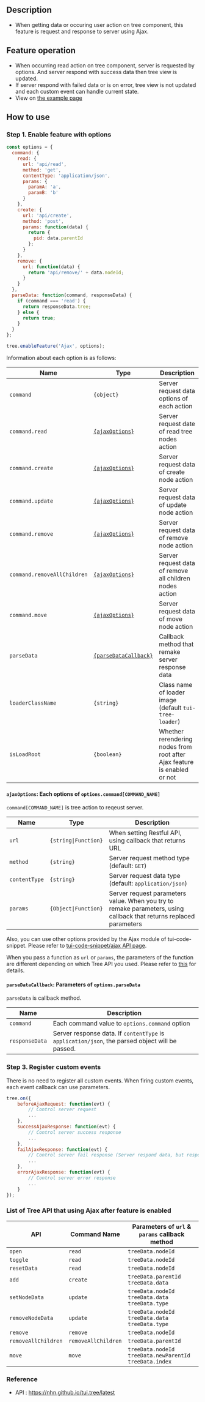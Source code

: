 ## Description
- When getting data or occuring user action on tree component, this feature is request and response to server using Ajax.

## Feature operation
- When occurring read action on tree component, server is requested by options. And server respond with success data then tree view is updated.
- If server respond with failed data or is on error, tree view is not updated and each custom event can handle current state.
- View on [the example page](https://nhn.github.io/tui.tree/latest/tutorial-example08-ajax)

## How to use

### Step 1. Enable feature with options

```js
const options = {
  command: {
    read: {
      url: 'api/read',
      method: 'get',
      contentType: 'application/json',
      params: {
        paramA: 'a',
        paramB: 'b'
      }
    },
    create: {
      url: 'api/create',
      method: 'post',
      params: function(data) {
        return {
          pid: data.parentId
        };
      }
    },
    remove: {
      url: function(data) {
        return 'api/remove/' + data.nodeId;
      }
    }
  },
  parseData: function(command, responseData) {
    if (command === 'read') {
      return responseData.tree;
    } else {
      return true;
    }
  }
};

tree.enableFeature('Ajax', options);
```

Information about each option is as follows:

|Name|Type|Description|
|---|---|---|
|`command`|`{object}`|Server request data options of each action|
|`command.read`|[`{ajaxOptions}`](#ajaxOptions-each-options-of-optionscommandcommand_name)|Server request date of read tree nodes action|
|`command.create`|[`{ajaxOptions}`](#ajaxOptions-each-options-of-optionscommandcommand_name)|Server request data of create node action|
|`command.update`|[`{ajaxOptions}`](#ajaxOptions-each-options-of-optionscommandcommand_name)|Server request data of update node action|
|`command.remove`|[`{ajaxOptions}`](#ajaxOptions-each-options-of-optionscommandcommand_name)|Server request data of remove node action|
|`command.removeAllChildren`|[`{ajaxOptions}`](#ajaxOptions-each-options-of-optionscommandcommand_name)|Server request data of remove all children nodes action|
|`command.move`|[`{ajaxOptions}`](#ajaxOptions-each-options-of-optionscommandcommand_name)|Server request data of move node action|
|`parseData`|[`{parseDataCallback}`](#parseDataCallback-parameters-of-optionsparseData)|Callback method that remake server response data|
|`loaderClassName`|`{string}`|Class name of loader image (default `tui-tree-loader`)|
|`isLoadRoot`|`{boolean}`| Whether rerendering nodes from root after Ajax feature is enabled or not|

#### `ajaxOptions`: Each options of `options.command[COMMAND_NAME]`
`command[COMMAND_NAME]` is tree action to reqeust server.

|Name|Type|Description|
|---|---|---|
|`url`| `{string\|Function}` |When setting Restful API, using callback that returns URL|
|`method`|`{string}`|Server request method type (default: `GET`)|
|`contentType`|`{string}`|Server request data type (default: `application/json`)|
|`params`|`{Object\|Function}`|Server request parameters value. When you try to remake parameters, using callback that returns replaced parameters|

Also, you can use other options provided by the Ajax module of tui-code-snippet. Please refer to [tui-code-snippet/ajax API page](https://nhn.github.io/tui.code-snippet/2.3.0/ajax).

When you pass a function as `url` or `params`, the parameters of the function are different depending on which Tree API you used. Please refer to [this](#list-of-tree-api-that-using-ajax-after-feature-is-enabled) for details.

#### `parseDataCallback`: Parameters of `options.parseData`
`parseData` is callback method.

|Name|Description|
|---|---|
|`command`|Each command value to `options.command` option|
|`responseData`|Server response data. If `contentType` is `application/json`, the parsed object will be passed.|

### Step 3. Register custom events
There is no need to register all custom events. When firing custom events, each event callback can use parameters.

```js
tree.on({
    beforeAjaxRequest: function(evt) {
        // Control server request
        ...
    },
    successAjaxResponse: function(evt) {
        // Control server success response
        ...
    },
    failAjaxResponse: function(evt) {
        // Control server fail response (Server respond data, but response data is invalid)
        ...
    },
    errorAjaxResponse: function(evt) {
        // Control server error response
        ...
    }
});
```

### List of Tree API that using Ajax after feature is enabled
|API|Command Name|Parameters of `url` & `params` callback method|
|---|---|---|
|`open`|`read`|`treeData.nodeId`|
|`toggle`|`read`|`treeData.nodeId`|
|`resetData`|`read`|`treeData.nodeId`|
|`add`|`create`|`treeData.parentId`<br>`treeData.data`|
|`setNodeData`|`update`|`treeData.nodeId`<br>`treeData.data`<br>`treeData.type`|
|`removeNodeData`|`update`|`treeData.nodeId`<br>`treeData.data`<br>`treeData.type`|
|`remove`|`remove`|`treeData.nodeId`|
|`removeAllChildren`|`removeAllChildren`|`treeData.parentId`|
|`move`|`move`|`treeData.nodeId`<br>`treeData.newParentId`<br>`treeData.index`|

### Reference
- API : https://nhn.github.io/tui.tree/latest
